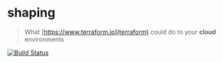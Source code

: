 # shaping

> What [https://www.terraform.io](terraform) could do to your **cloud** environments

[![Build Status](https://travis-ci.org/cloud-builders/shaping.svg?branch=master)](https://travis-ci.org/cloud-builders/shaping)

